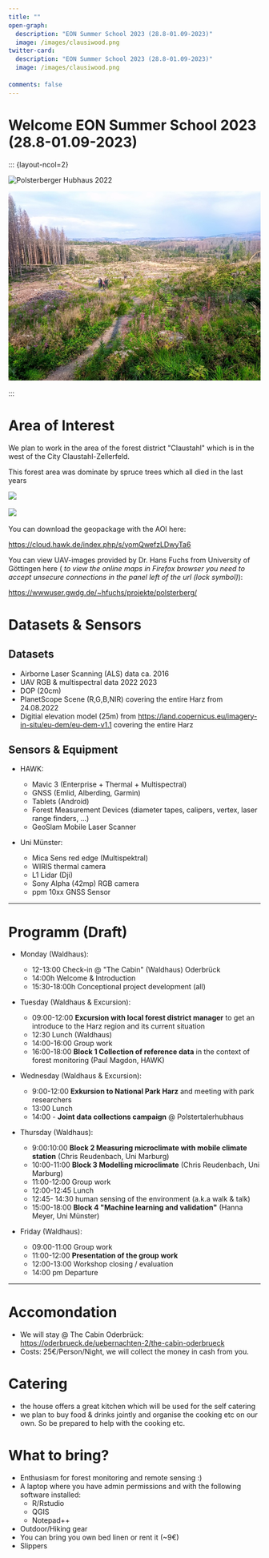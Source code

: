 ```yaml
---
title: ""
open-graph:
  description: "EON Summer School 2023 (28.8-01.09-2023)"
  image: /images/clausiwood.png
twitter-card:
  description: "EON Summer School 2023 (28.8-01.09-2023)"
  image: /images/clausiwood.png

comments: false
---
```

<style>
  body {
  background-image: url("");
  background-size: cover;
  background-repeat: no-repeat;
}
  
</style>

# Welcome  EON Summer School 2023 (28.8-01.09-2023)

::: {layout-ncol=2}

![Polsterberger Hubhaus 2022](/images/clausiwood.png)

![Polsterberger Hubhaus 2023](/images/2023.jpg)

:::


# Area of Interest

We plan to work in the area of the forest district "Claustahl" which is in the west of the City Claustahl-Zellerfeld.

This forest area was dominate by spruce trees which all died in the last years

![](https://pad.gwdg.de/uploads/bf79ca6d-471c-4d82-9289-5cce78085abb.png)



![](https://pad.gwdg.de/uploads/632f2325-7a43-447e-8a23-1eb989b9218f.png)

You can download the geopackage with the AOI here:

https://cloud.hawk.de/index.php/s/yomQwefzLDwyTa6

You can view UAV-images provided by Dr. Hans Fuchs from University of Göttingen here ( *to view the online maps in Firefox browser you need to accept unsecure connections in the panel left of the url (lock symbol)*):

https://wwwuser.gwdg.de/~hfuchs/projekte/polsterberg/

# Datasets & Sensors
## Datasets
 * Airborne Laser Scanning (ALS) data ca. 2016
 * UAV RGB & multispectral data 2022 2023
 * DOP (20cm)
 * PlanetScope Scene (R,G,B,NIR) covering the entire Harz from 24.08.2022
 * Digitial elevation model (25m) from https://land.copernicus.eu/imagery-in-situ/eu-dem/eu-dem-v1.1 covering the entire Harz
 

## Sensors & Equipment

 * HAWK:
     * Mavic 3 (Enterprise + Thermal + Multispectral)
     * GNSS (Emlid, Alberding, Garmin)
     * Tablets (Android)
     * Forest Measurement Devices (diameter tapes, calipers, vertex, laser range finders, ...)
     * GeoSlam Mobile Laser Scanner
     
* Uni Münster:
    * Mica Sens red edge (Multispektral)
    * WIRIS thermal camera
    * L1 Lidar (Dji)
    * Sony Alpha (42mp) RGB camera
    * ppm 10xx GNSS Sensor

--------

# Programm (Draft)

* Monday (Waldhaus):
    * 12-13:00 Check-in @ "The Cabin" (Waldhaus) Oderbrück
    * 14:00h Welcome & Introduction 
    * 15:30-18:00h Conceptional project development (all)
    
* Tuesday (Waldhaus & Excursion):
     * 09:00-12:00 **Excursion with local forest district manager** to get an introduce to the Harz region and its current situation
     * 12:30 Lunch (Waldhaus)
     * 14:00-16:00 Group work
     * 16:00-18:00 **Block 1 Collection of reference data** in the context of forest monitoring (Paul Magdon, HAWK)

* Wednesday (Waldhaus & Excursion):
     * 9:00-12:00 **Exkursion to National Park Harz** and meeting with park researchers 
     * 13:00 Lunch
     * 14:00 - **Joint data collections campaign** @ Polstertalerhubhaus

* Thursday (Waldhaus):
    * 9:00:10:00 **Block 2 Measuring microclimate with mobile climate station** (Chris Reudenbach, Uni Marburg) 
    * 10:00-11:00 **Block 3 Modelling microclimate** (Chris Reudenbach, Uni Marburg)
    * 11:00-12:00 Group work
   * 12:00-12:45 Lunch
   * 12:45- 14:30 human sensing of the environment (a.k.a walk & talk)
   * 15:00-18:00 **Block 4 "Machine learning and validation"** (Hanna Meyer, Uni Münster)
        
 * Friday (Waldhaus):
    * 09:00-11:00 Group work
    * 11:00-12:00 **Presentation of the group work**
    * 12:00-13:00 Workshop closing / evaluation
    * 14:00 pm Departure
-----
# Accomondation
* We will stay @ The Cabin Oderbrück: https://oderbrueck.de/uebernachten-2/the-cabin-oderbrueck
* Costs: 25€/Person/Night, we will collect the money in cash from you. 

# Catering
* the house offers a great kitchen which will be used for the self catering
* we plan to buy food & drinks jointly and organise the cooking etc on our own. So be prepared to help with the cooking etc. 

# What to bring?
* Enthusiasm for forest monitoring and remote sensing :)
* A laptop where you have admin permissions and with the following software installed:
    * R/Rstudio
    * QGIS
    * Notepad++
* Outdoor/Hiking gear
* You can bring you own bed linen or rent it (~9€)
* Slippers 
